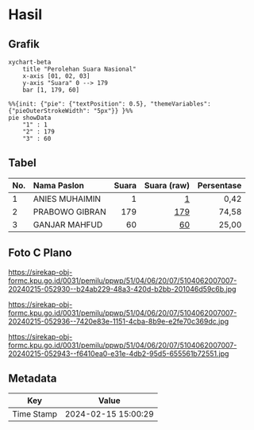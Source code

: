 # Hasil

## Grafik

```mermaid
xychart-beta
    title "Perolehan Suara Nasional"
    x-axis [01, 02, 03]
    y-axis "Suara" 0 --> 179
    bar [1, 179, 60]
```

```mermaid
%%{init: {"pie": {"textPosition": 0.5}, "themeVariables": {"pieOuterStrokeWidth": "5px"}} }%%
pie showData
    "1" : 1
    "2" : 179
    "3" : 60
```

## Tabel

| No. | Nama Paslon    | Suara | Suara (raw) | Persentase |
|:--- |:-------------- | -----:| -----------:| ----------:|
| 1   | ANIES MUHAIMIN | 1     | [1][p-1]    | 0,42       |
| 2   | PRABOWO GIBRAN | 179   | [179][p-2]  | 74,58      |
| 3   | GANJAR MAHFUD  | 60    | [60][p-3]   | 25,00      |


[p-1]: https://github.com/gigit-pemilu/pemilu-2024/blob/main/pilpres/hitung-suara/sub/51-bali/sub/04-gianyar/sub/06-tegallalang/sub/2007-taro/sub/007-tps/sub/paslon-1.txt
[p-2]: https://github.com/gigit-pemilu/pemilu-2024/blob/main/pilpres/hitung-suara/sub/51-bali/sub/04-gianyar/sub/06-tegallalang/sub/2007-taro/sub/007-tps/sub/paslon-2.txt
[p-3]: https://github.com/gigit-pemilu/pemilu-2024/blob/main/pilpres/hitung-suara/sub/51-bali/sub/04-gianyar/sub/06-tegallalang/sub/2007-taro/sub/007-tps/sub/paslon-3.txt

## Foto C Plano

https://sirekap-obj-formc.kpu.go.id/0031/pemilu/ppwp/51/04/06/20/07/5104062007007-20240215-052930--b24ab229-48a3-420d-b2bb-201046d59c6b.jpg

https://sirekap-obj-formc.kpu.go.id/0031/pemilu/ppwp/51/04/06/20/07/5104062007007-20240215-052936--7420e83e-1151-4cba-8b9e-e2fe70c369dc.jpg

https://sirekap-obj-formc.kpu.go.id/0031/pemilu/ppwp/51/04/06/20/07/5104062007007-20240215-052943--f6410ea0-e31e-4db2-95d5-655561b72551.jpg


## Metadata

| Key        | Value               |
| ---------- | ------------------- |
| Time Stamp | 2024-02-15 15:00:29 |



